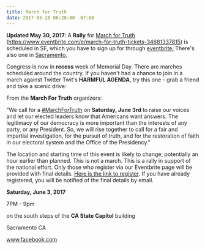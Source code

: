 ```yaml
---
title: March for Truth
date: 2017-05-26 06:28:00 -07:00
---
```


**Updated May 30, 2017**:
A **Rally** for [March for Truth ](https://www.facebook.com/MarchforTruthSanFrancisco/)(https://www.eventbrite.com/e/march-for-truth-tickets-34681337815) is scheduled in SF, which you have to sign up for through [eventbrite.](https://www.eventbrite.com/e/march-for-truth-tickets-34681337815)  There's also one in
[Sacramento.](https://www.marchfortruth.info/find-a-local-march/)  


Congress is now in **recess** week of Memorial Day. There are marches scheduled around the country. If you haven't had a chance to join in a march against Twitter Twit's **HARMFUL AGENDA**, try this one - grab a friend and take a scenic drive:

From the **March For Truth** organizers:

"We call for a [#MarchForTruth](https://www.marchfortruth.info/) on **Saturday, June 3rd** to raise our voices and let our elected leaders know that Americans want answers. The legitimacy of our democracy is more important than the interests of any party, or any President. So, we will rise together to call for a fair and impartial investigation, for the pursuit of truth, and for the restoration of faith in our electoral system and the Office of the Presidency."

The location and starting time of this event is likely to change; potentially an hour earlier than planned. This is not a march. This is a rally in support of the national effort. Only those who register via our Eventbrite page will be provided with final details. [Here is the link to register](https://www.eventbrite.com/e/march-for-truth-tickets-34681337815).  If you have already registered, you will be notified of the final details by email.



**Saturday, June 3, 2017**

7PM - 9pm 

on the south steps of the **CA State Capitol** building

Sacramento CA

www.facebook.com